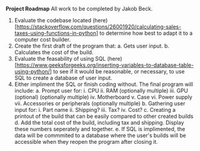 **Project Roadmap**
All work to be completed by Jakob Beck.

1. Evaluate the codebase located (here)[https://stackoverflow.com/questions/26001920/calculating-sales-taxes-using-functions-in-python] to determine how best to adapt it to a computer cost builder.
2. Create the first draft of the program that:
  a. Gets user input.
  b. Calculates the cost of the build.
3. Evaluate the feasability of using SQL (here)[https://www.geeksforgeeks.org/inserting-variables-to-database-table-using-python/] to see if it would be reasonable, or necessary, to use SQL to create a database of user input.
4. Either impliment the SQL or finish coding without. The final program will include:
  a. Prompt user for:
    i. CPU
    ii. RAM (optionally multiple)
    iii. GPU (optional) (optionally multiple)
    iv. Motherboard
    v. Case
    vi. Power supply
    vii. Accessories or peripherals (optionally multiple)
  b. Gathering user input for:
    i. Part name
    ii. Shipping?
    iii. Tax?
    iv. Cost?
   c. Creating a printout of the build that can be easily compared to other created builds
   d. Add the total cost of the build, including tax and shipping. Display these numbers seperately and together.
   e. If SQL is implimented, the data will be commmited to a database where the user's builds will be accessible when they reopen the program after closing it.
  
